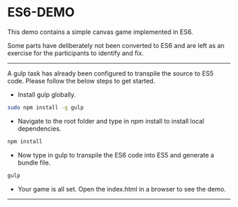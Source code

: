 # ES6-DEMO

This demo contains a simple canvas game implemented in ES6.

Some parts have deliberately not been converted to ES6 and are left as an exercise for the participants to identify and fix.

---

A gulp task has already been configured to transpile the source to ES5 code.
Please follow the below steps to get started.

- Install gulp globally.

```bash
sudo npm install -g gulp
```

- Navigate to the root folder and type in npm install to install local dependencies.

```bash
npm install
```

- Now type in gulp to transpile the ES6 code into ES5 and generate a bundle file.

```bash
gulp
```

- Your game is all set. Open the index.html in a browser to see the demo.

---